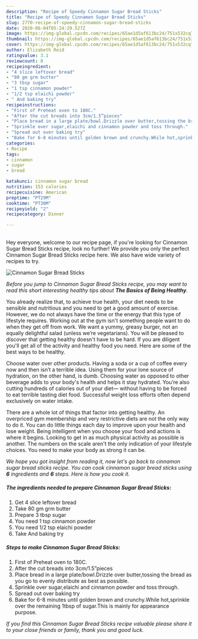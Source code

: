 ```yaml
---
description: "Recipe of Speedy Cinnamon Sugar Bread Sticks"
title: "Recipe of Speedy Cinnamon Sugar Bread Sticks"
slug: 2770-recipe-of-speedy-cinnamon-sugar-bread-sticks
date: 2020-06-04T05:24:29.527Z
image: https://img-global.cpcdn.com/recipes/65ae1d5af613bc24/751x532cq70/cinnamon-sugar-bread-sticks-recipe-main-photo.jpg
thumbnail: https://img-global.cpcdn.com/recipes/65ae1d5af613bc24/751x532cq70/cinnamon-sugar-bread-sticks-recipe-main-photo.jpg
cover: https://img-global.cpcdn.com/recipes/65ae1d5af613bc24/751x532cq70/cinnamon-sugar-bread-sticks-recipe-main-photo.jpg
author: Elizabeth Reid
ratingvalue: 3.1
reviewcount: 8
recipeingredient:
- "4 slice leftover bread"
- "80 gm grm butter"
- "3 tbsp sugar"
- "1 tsp cinnamon powder"
- "1/2 tsp elaichi powder"
- " And baking try"
recipeinstructions:
- "First of Preheat oven to 180C."
- "After the cut breads into 3cm/1.5”pieces"
- "Place bread in a large plate/bowl.Drizzle over butter,tossing the bread as you go to evenly distribute as best as possible."
- "Sprinkle over sugar,elaichi and cinnamon powder and toss through."
- "Spread out over baking try"
- "Bake for 6-8 minutes until golden brown and crunchy.While hot,sprinkle over the remaining 1tbsp of sugar.This is mainly for appearance purpose."
categories:
- Recipe
tags:
- cinnamon
- sugar
- bread

katakunci: cinnamon sugar bread 
nutrition: 153 calories
recipecuisine: American
preptime: "PT29M"
cooktime: "PT30M"
recipeyield: "2"
recipecategory: Dinner

---
```

<br>
Hey everyone, welcome to our recipe page, if you're looking for Cinnamon Sugar Bread Sticks recipe, look no further! We provide you only the perfect Cinnamon Sugar Bread Sticks recipe here. We also have wide variety of recipes to try.
<br>


![Cinnamon Sugar Bread Sticks](https://img-global.cpcdn.com/recipes/65ae1d5af613bc24/751x532cq70/cinnamon-sugar-bread-sticks-recipe-main-photo.jpg)

<i>Before you jump to Cinnamon Sugar Bread Sticks recipe, you may want to read this short interesting healthy tips about <strong>The Basics of Being Healthy</strong>.</i>

You already realize that, to achieve true health, your diet needs to be sensible and nutritious and you need to get a good amount of exercise. However, we do not always have the time or the energy that this type of lifestyle requires. Working out at the gym isn't something people want to do when they get off from work. We want a yummy, greasy burger, not an equally delightful salad (unless we’re vegetarians). You will be pleased to discover that getting healthy doesn't have to be hard. If you are diligent you'll get all of the activity and healthy food you need. Here are some of the best ways to be healthy.

Choose water over other products. Having a soda or a cup of coffee every now and then isn’t a terrible idea. Using them for your lone source of hydration, on the other hand, is dumb. Choosing water as opposed to other beverage adds to your body's health and helps it stay hydrated. You’re also cutting hundreds of calories out of your diet— without having to be forced to eat terrible tasting diet food. Successful weight loss efforts often depend exclusively on water intake.

There are a whole lot of things that factor into getting healthy. An overpriced gym membership and very restrictive diets are not the only way to do it. You can do little things each day to improve upon your health and lose weight. Being intelligent when you choose your food and actions is where it begins. Looking to get in as much physical activity as possible is another. The numbers on the scale aren't the only indication of your lifestyle choices. You need to make your body as strong it can be. 


<i>We hope you got insight from reading it, now let's go back to cinnamon sugar bread sticks recipe. You can cook cinnamon sugar bread sticks using <strong>6</strong> ingredients and <strong>6</strong> steps. Here is how you cook it.
</i>

##### The ingredients needed to prepare Cinnamon Sugar Bread Sticks:

1. Get 4 slice leftover bread
1. Take 80 gm grm butter
1. Prepare 3 tbsp sugar
1. You need 1 tsp cinnamon powder
1. You need 1/2 tsp elaichi powder
1. Take  And baking try


##### Steps to make Cinnamon Sugar Bread Sticks:

1. First of Preheat oven to 180C.
1. After the cut breads into 3cm/1.5”pieces
1. Place bread in a large plate/bowl.Drizzle over butter,tossing the bread as you go to evenly distribute as best as possible.
1. Sprinkle over sugar,elaichi and cinnamon powder and toss through.
1. Spread out over baking try
1. Bake for 6-8 minutes until golden brown and crunchy.While hot,sprinkle over the remaining 1tbsp of sugar.This is mainly for appearance purpose.


<i>If you find this Cinnamon Sugar Bread Sticks recipe valuable please share it to your close friends or family, thank you and good luck.</i>
